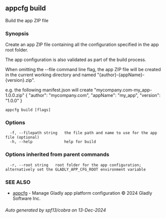 ## appcfg build

Build the app ZIP file

### Synopsis


Create an app ZIP file containing all the configuration specified in the app 
root folder.

The app configuration is also validated as part of the build process.

When omitting the --file command line flag, the app ZIP file will be created 
in the current working directory and named "{author}-{appName}-{version}.zip".

e.g. the following manifest.json will create "mycompany.com-my_app-1.0.0.zip"
{
  "author": "mycompany.com",
  "appName": "my_app",
  "version": "1.0.0"
}


```
appcfg build [flags]
```

### Options

```
  -f, --filepath string   the file path and name to use for the app file (optional)
  -h, --help              help for build
```

### Options inherited from parent commands

```
  -r, --root string   root folder for the app configuration; alternatively set the GLADLY_APP_CFG_ROOT environment variable
```

### SEE ALSO

* [appcfg](appcfg.md)	 - Manage Gladly app platform configuration © 2024 Gladly Software Inc.

###### Auto generated by spf13/cobra on 13-Dec-2024

